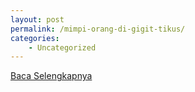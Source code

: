 ```yaml
---
layout: post
permalink: /mimpi-orang-di-gigit-tikus/
categories:
    - Uncategorized
---
```


[Baca Selengkapnya](/01)